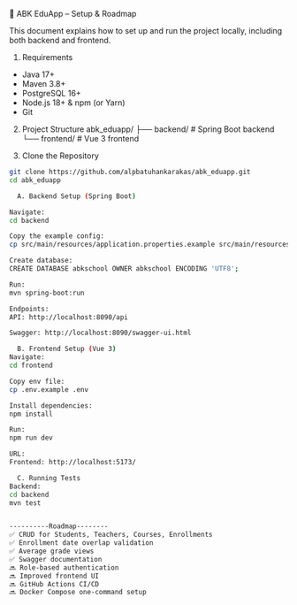🚀 ABK EduApp – Setup & Roadmap

This document explains how to set up and run the project locally, including both backend and frontend.

1. Requirements
- Java 17+
- Maven 3.8+
- PostgreSQL 16+
- Node.js 18+ & npm (or Yarn)
- Git

2. Project Structure
abk_eduapp/
├── backend/        # Spring Boot backend
└── frontend/       # Vue 3 frontend

3. Clone the Repository
```bash
git clone https://github.com/alpbatuhankarakas/abk_eduapp.git
cd abk_eduapp

  A. Backend Setup (Spring Boot)

Navigate:
cd backend

Copy the example config:
cp src/main/resources/application.properties.example src/main/resources/application.properties

Create database:
CREATE DATABASE abkschool OWNER abkschool ENCODING 'UTF8';

Run:
mvn spring-boot:run

Endpoints:
API: http://localhost:8090/api

Swagger: http://localhost:8090/swagger-ui.html

  B. Frontend Setup (Vue 3)
Navigate:
cd frontend

Copy env file:
cp .env.example .env

Install dependencies:
npm install

Run:
npm run dev

URL:
Frontend: http://localhost:5173/

  C. Running Tests
Backend:
cd backend
mvn test


----------Roadmap--------
✅ CRUD for Students, Teachers, Courses, Enrollments
✅ Enrollment date overlap validation
✅ Average grade views
✅ Swagger documentation
🔜 Role-based authentication
🔜 Improved frontend UI
🔜 GitHub Actions CI/CD
🔜 Docker Compose one-command setup
